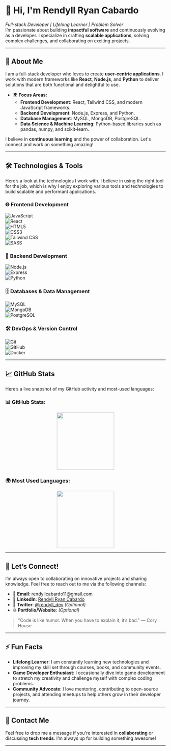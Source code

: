 # 👋 Hi, I'm **Rendyll Ryan Cabardo**  
*Full-stack Developer | Lifelong Learner | Problem Solver*  
I’m passionate about building **impactful software** and continuously evolving as a developer. I specialize in crafting **scalable applications**, solving complex challenges, and collaborating on exciting projects.

---

## 🚀 About Me  
I am a full-stack developer who loves to create **user-centric applications**. I work with modern frameworks like **React**, **Node.js**, and **Python** to deliver solutions that are both functional and delightful to use.

- 🌍 **Focus Areas:**
  - **Frontend Development**: React, Tailwind CSS, and modern JavaScript frameworks.
  - **Backend Development**: Node.js, Express, and Python.
  - **Database Management**: MySQL, MongoDB, PostgreSQL.
  - **Data Science & Machine Learning**: Python-based libraries such as pandas, numpy, and scikit-learn.

I believe in **continuous learning** and the power of collaboration. Let's connect and work on something amazing!

---

## 🛠️ Technologies & Tools  
Here’s a look at the technologies I work with. I believe in using the right tool for the job, which is why I enjoy exploring various tools and technologies to build scalable and performant applications.

### 🌐 **Frontend Development**  
![JavaScript](https://img.shields.io/badge/JavaScript-ES6-F7DF1E?style=flat&logo=javascript&logoColor=black)  
![React](https://img.shields.io/badge/React-React-61DAFB?style=flat&logo=react&logoColor=white)  
![HTML5](https://img.shields.io/badge/HTML5-E34F26?style=flat&logo=html5&logoColor=white)  
![CSS3](https://img.shields.io/badge/CSS3-1572B6?style=flat&logo=css3&logoColor=white)  
![Tailwind CSS](https://img.shields.io/badge/Tailwind%20CSS-06B6D4?style=flat&logo=tailwind-css&logoColor=white)  
![SASS](https://img.shields.io/badge/SASS-CC6699?style=flat&logo=sass&logoColor=white)

### 🔧 **Backend Development**  
![Node.js](https://img.shields.io/badge/Node.js-8CC84B?style=flat&logo=node.js&logoColor=white)  
![Express](https://img.shields.io/badge/Express-000000?style=flat&logo=express&logoColor=white)  
![Python](https://img.shields.io/badge/Python-3776AB?style=flat&logo=python&logoColor=white)  

### 🗄️ **Databases & Data Management**  
![MySQL](https://img.shields.io/badge/MySQL-4479A1?style=flat&logo=mysql&logoColor=white)  
![MongoDB](https://img.shields.io/badge/MongoDB-47A248?style=flat&logo=mongodb&logoColor=white)  
![PostgreSQL](https://img.shields.io/badge/PostgreSQL-4169E1?style=flat&logo=postgresql&logoColor=white)

### 🛠️ **DevOps & Version Control**  
![Git](https://img.shields.io/badge/Git-F05032?style=flat&logo=git&logoColor=white)  
![GitHub](https://img.shields.io/badge/GitHub-181717?style=flat&logo=github&logoColor=white)  
![Docker](https://img.shields.io/badge/Docker-2496ED?style=flat&logo=docker&logoColor=white)

---

## 📈 GitHub Stats  
Here’s a live snapshot of my GitHub activity and most-used languages:

### 📊 **GitHub Stats:**

<div align="center">
  <img height="180" src="https://github-readme-stats.vercel.app/api?username=rrndxx&show_icons=true&theme=dark&hide_title=true&count_private=true&include_all_commits=true&hide=prs" />
</div>

### 🌍 **Most Used Languages:**

<div align="center">
  <img height="180" src="https://github-readme-stats.vercel.app/api/top-langs/?username=rrndxx&layout=compact&theme=dark&hide_title=true&count_private=true" />
</div>

---

## 🤝 Let’s Connect!  
I’m always open to collaborating on innovative projects and sharing knowledge. Feel free to reach out to me via the following channels:

- 📧 **Email**: [rendyllcabardo11@gmail.com](mailto:rendyllcabardo11@gmail.com)  
- 🔗 **LinkedIn**: [Rendyll Ryan Cabardo](https://www.linkedin.com/in/rendyllcabardo/)  
- 💬 **Twitter**: [@rendyll_dev](https://twitter.com/rendyll_dev) *(Optional)*  
- 🌐 **Portfolio/Website**: *(Optional)*  

> "Code is like humor. When you have to explain it, it’s bad." — Cory House

---

## ⚡ Fun Facts  
- **Lifelong Learner**: I am constantly learning new technologies and improving my skill set through courses, books, and community events.
- **Game Developer Enthusiast**: I occasionally dive into game development to stretch my creativity and challenge myself with complex coding problems.
- **Community Advocate**: I love mentoring, contributing to open-source projects, and attending meetups to help others grow in their developer journey.

---

## 📧 Contact Me  
Feel free to drop me a message if you're interested in **collaborating** or discussing **tech trends**. I’m always up for building something awesome!

---

